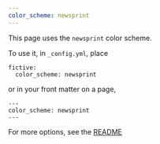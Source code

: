 ```yaml
---
color_scheme: newsprint
---
```


This page uses the `newsprint` color scheme.

To use it, in `_config.yml`, place

```
fictive:
  color_scheme: newsprint
```

or in your front matter on a page,

```
---
color_scheme: newsprint
---
```

For more options, see the [README](README.md)
